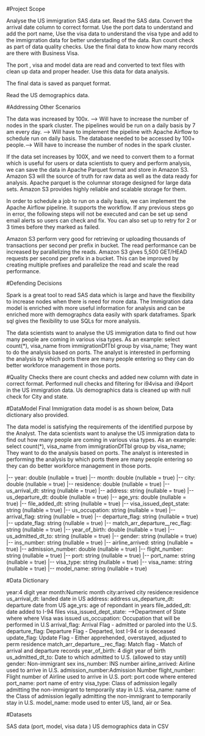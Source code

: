 #Project Scope

Analyse the US immigration SAS data set. Read the SAS data. Convert the arrival date column to correct format. 
Use the port data to understand and add the port name, Use the visa data to understand the visa type and add to the immigrration data for better understading of the data.
Run count check as part of data quality checks.
Use the final data to know how many records are there with Business Visa.

The port , visa and model data are read and converted to text files with clean up data and proper header. Use this data for 
data analysis.

The final data is saved as parquet format.

Read the US demographics data. 

#Addressing Other Scenarios

The data was increased by 100x. --> Will have to increase the number of nodes in the spark cluster.
The pipelines would be run on a daily basis by 7 am every day. --> Will have to implement the pipeline with Apache Airflow to schedule run on daily basis.
The database needed to be accessed by 100+ people.--> Will have to increase the number of nodes in the spark cluster.

If the data set increases by 100X, and we need to convert them to a format which is useful for users or 
data scientists to query and perform analysis, we can save the data in Apache Parquet format and store in Amazon S3.
Amazon S3 will the source of truth for raw data as well as the data ready for analysis. Apache parquet is the columnar storage
designed for large data sets. Amazon S3 provides highly reliable and scalable storage for them.

In order to schedule a job to run on a daily basis, we can implement the Apache Airflow pipeline. It supports the workflow. If any previous steps go in error, the following steps 
will not be executed and can be set up send email alerts so users can check and fix. You can also set up to retry for 2 or 3 times before they marked as failed.

Amazon S3 perform very good for retrieving or uploading thousands of transactions per second per prefix in bucket. 
The read performance can be increased by parallelizing the reads. Amazon S3 gives 5,500 GET/HEAD requests per second per prefix in a bucket.
This can be improved by creating multiple prefixes and parallelize the read and scale the read performance.

#Defending Decisions

Spark is a great tool to read SAS data which is large and have the flexibility to increase nodes when there is need for more data.
The Immigration data model is enriched with more useful information for analysis and can be enriched more with demographcs data easily 
with spark dataframes. Spark sql gives the flexibility to use SQLs for more analysis.

The data scientists want to analyse the US immigration data to find out how many people are coming in various visa types.
 As an example: 
 select count(*), visa_name from immigrationDfTbl group by visa_name;
They want to do the analysis based on ports. The analyst is interested in performing the analysis by which 
ports there are many people entering so they can do better workforce management in those ports.

  

#Quality Checks
there are count checks and added new column with date in correct format.
Performed null checks and filtering for i94visa and i94port in the US immigration data.
Us demographics data is cleaned up with null check for City and state.

#DataModel
Final Immigration data model is as shown below, Data dictionary also provided.

The data model is satisfying the requirements of the identified purpose by the Analyst. The data scientists want to analyse the US immigration data to find out how many people are coming in various visa types.
 As an example: 
 select count(*), visa_name from immigrationDfTbl group by visa_name;
They want to do the analysis based on ports. The analyst is interested in performing the analysis by which 
ports there are many people entering so they can do better workforce management in those ports.

 |-- year: double (nullable = true)
 |-- month: double (nullable = true)
 |-- city: double (nullable = true)
 |-- residence: double (nullable = true)
 |-- us_arrival_dt: string (nullable = true)
 |-- address: string (nullable = true)
 |-- us_departure_dt: double (nullable = true)
 |-- age_yrs: double (nullable = true)
 |-- file_added_dt: string (nullable = true)
 |-- visa_issued_dept_state: string (nullable = true)
 |-- us_occupation: string (nullable = true)
 |-- arrival_flag: string (nullable = true)
 |-- departure_flag: string (nullable = true)
 |-- update_flag: string (nullable = true)
 |-- match_arr_departure__rec_flag: string (nullable = true)
 |-- year_of_birth: double (nullable = true)
 |-- us_admitted_dt_to: string (nullable = true)
 |-- gender: string (nullable = true)
 |-- ins_number: string (nullable = true)
 |-- airline_arrived: string (nullable = true)
 |-- admission_number: double (nullable = true)
 |-- flight_number: string (nullable = true)
 |-- port: string (nullable = true)
 |-- port_name: string (nullable = true)
 |-- visa_type: string (nullable = true)
 |-- visa_name: string (nullable = true)
 |-- model_name: string (nullable = true)

#Data Dictionary
 
   year:4 digit year
  month:Numeric month
  city:arrived city
  residence:residence
  us_arrival_dt: landed date in US
  address: address 
  us_departure_dt: departure date from US
  age_yrs: age of repondant in years
  file_added_dt: date added to I-94 files
  visa_issued_dept_state: -->Department of State where where Visa was issued
  us_occupation: Occupation that will be performed in U.S
  arrival_flag: Arrival Flag - admitted or paroled into the U.S.
  departure_flag: Departure Flag - Departed, lost I-94 or is deceased 
  update_flag: Update Flag - Either apprehended, overstayed, adjusted to perm residence
  match_arr_departure__rec_flag: Match flag - Match of arrival and departure records
  year_of_birth: 4 digit year of birth
  us_admitted_dt_to: Date to which admitted to U.S. (allowed to stay until)
  gender: Non-immigrant sex
  ins_number: INS number
  airline_arrived: Airline used to arrive in U.S.
  admission_number:Admission Number 
  flight_number: Flight number of Airline used to arrive in U.S.
  port: port code where entered
  port_name: port name of entry
  visa_type: Class of admission legally admitting the non-immigrant to temporarily stay in U.S.
  visa_name: name of the Class of admission legally admitting the non-immigrant to temporarily stay in U.S.
  model_name: mode used to enter US, land, air or Sea.


#Datasets

SAS data (port, model, visa data )
US demographics data in CSV

